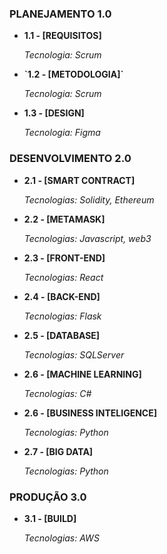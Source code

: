 ### PLANEJAMENTO 1.0
<ul>
  
  <li>
    <p><b>1.1 - [REQUISITOS] </b></p>
    <p><i> Tecnologia: Scrum </i></p>
  </li>
  
  <li>
    <p><b>`1.2 - [METODOLOGIA]`  </b></p>
    <p><i> Tecnologia: Scrum </i></p>
  </li> 
  
  <li>
    <p><b>1.3 - [DESIGN]   </b></p>
    <p><i> Tecnologia: Figma </i></p>
  </li>
  
</ul>



### DESENVOLVIMENTO 2.0
<ul>
  <li>
    <p><b>2.1 - [SMART CONTRACT]  </b></p>
    <p><i> Tecnologias: Solidity, Ethereum </i></p>
  </li>
  <li>
    <p><b>2.2 - [METAMASK]   </b></p>
    <p><i> Tecnologias: Javascript, web3 </i></p>
  </li> 
  
  <li>
    <p><b>2.3 - [FRONT-END]   </b></p>
    <p><i> Tecnologias: React </i></p>
  </li>
  
  <li>
    <p><b>2.4 - [BACK-END]    </b></p>
    <p><i> Tecnologias: Flask </i></p>
  </li>
  
  <li>
    <p><b>2.5 - [DATABASE]    </b></p>
    <p><i> Tecnologias: SQLServer </i></p>
  </li>
  
  <li>
    <p><b>2.6 - [MACHINE LEARNING]    </b></p>
    <p><i> Tecnologias: C# </i></p>
  </li>
  
  <li>
    <p><b>2.6 - [BUSINESS INTELIGENCE]    </b></p>
    <p><i> Tecnologias: Python </i></p>
  </li>
    
  <li>
    <p><b>2.7 - [BIG DATA]   </b></p>
    <p><i> Tecnologias: Python </i></p>
  </li>
  
</ul>

### PRODUÇÃO 3.0
<ul>
  
  <li>
    <p><b>3.1 - [BUILD]  </b></p>
    <p><i> Tecnologias: AWS </i></p>
  </li>
  
</ul>







